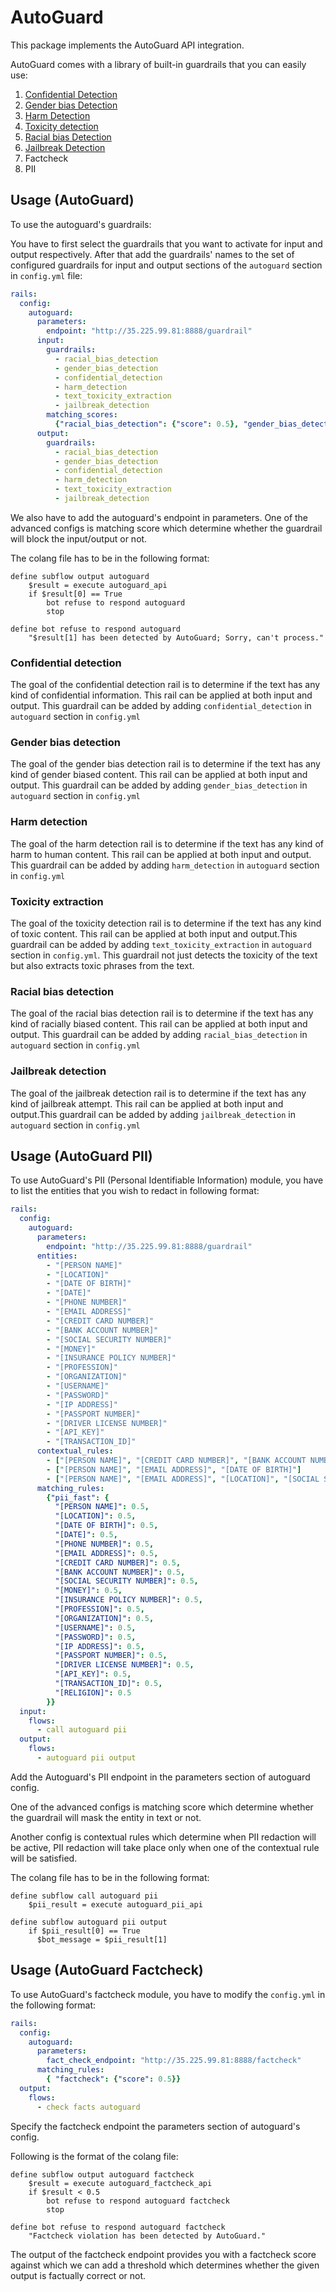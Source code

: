 # AutoGuard

This package implements the AutoGuard API integration.

AutoGuard comes with a library of built-in guardrails that you can easily use:

1. [Confidential Detection](#confidential-detection)
2. [Gender bias Detection](#gender-bias-detection)
3. [Harm Detection](#harm-detection)
4. [Toxicity detection](#toxicity-detection)
5. [Racial bias Detection](#racial-bias-detection)
6. [Jailbreak Detection](#jailbreak-detection)
7. Factcheck
8. PII

## Usage (AutoGuard)

To use the autoguard's guardrails:

You have to first select the guardrails that you want to activate for input and output respectively. After that add the guardrails' names to the set of configured guardrails for input and output sections of the `autoguard` section in `config.yml` file:

```yaml
rails:
  config:
    autoguard:
      parameters:
        endpoint: "http://35.225.99.81:8888/guardrail"
      input:
        guardrails:
          - racial_bias_detection
          - gender_bias_detection
          - confidential_detection
          - harm_detection
          - text_toxicity_extraction
          - jailbreak_detection
        matching_scores:
          {"racial_bias_detection": {"score": 0.5}, "gender_bias_detection": {"score": 0.5}}
      output:
        guardrails:
          - racial_bias_detection
          - gender_bias_detection
          - confidential_detection
          - harm_detection
          - text_toxicity_extraction
          - jailbreak_detection

```
We also have to add the autoguard's endpoint in parameters.
One of the advanced configs is matching score which determine whether the guardrail will block the input/output or not.

The colang file has to be in the following format:

```colang
define subflow output autoguard
    $result = execute autoguard_api
    if $result[0] == True
        bot refuse to respond autoguard
        stop

define bot refuse to respond autoguard
    "$result[1] has been detected by AutoGuard; Sorry, can't process."
```

### Confidential detection

The goal of the confidential detection rail is to determine if the text has any kind of confidential information. This rail can be applied at both input and output. This guardrail can be added by adding `confidential_detection` in `autoguard` section in `config.yml`

### Gender bias detection

The goal of the gender bias detection rail is to determine if the text has any kind of gender biased content. This rail can be applied at both input and output. This guardrail can be added by adding `gender_bias_detection` in `autoguard` section in `config.yml`

### Harm detection

The goal of the harm detection rail is to determine if the text has any kind of harm to human content. This rail can be applied at both input and output. This guardrail can be added by adding `harm_detection` in `autoguard` section in `config.yml`

### Toxicity extraction

The goal of the toxicity detection rail is to determine if the text has any kind of toxic content. This rail can be applied at both input and output.This guardrail can be added by adding `text_toxicity_extraction` in `autoguard` section in `config.yml`.
This guardrail not just detects the toxicity of the text but also extracts toxic phrases from the text.

### Racial bias detection

The goal of the racial bias detection rail is to determine if the text has any kind of racially biased content. This rail can be applied at both input and output.
This guardrail can be added by adding `racial_bias_detection` in `autoguard` section in `config.yml`

### Jailbreak detection

The goal of the jailbreak detection rail is to determine if the text has any kind of jailbreak attempt.
This rail can be applied at both input and output.This guardrail can be added by adding `jailbreak_detection` in `autoguard` section in `config.yml`

## Usage (AutoGuard PII)

To use AutoGuard's PII (Personal Identifiable Information) module, you have to list the entities that you wish to redact in following format:

```yaml
rails:
  config:
    autoguard:
      parameters:
        endpoint: "http://35.225.99.81:8888/guardrail"
      entities:
        - "[PERSON NAME]"
        - "[LOCATION]"
        - "[DATE OF BIRTH]"
        - "[DATE]"
        - "[PHONE NUMBER]"
        - "[EMAIL ADDRESS]"
        - "[CREDIT CARD NUMBER]"
        - "[BANK ACCOUNT NUMBER]"
        - "[SOCIAL SECURITY NUMBER]"
        - "[MONEY]"
        - "[INSURANCE POLICY NUMBER]"
        - "[PROFESSION]"
        - "[ORGANIZATION]"
        - "[USERNAME]"
        - "[PASSWORD]"
        - "[IP ADDRESS]"
        - "[PASSPORT NUMBER]"
        - "[DRIVER LICENSE NUMBER]"
        - "[API_KEY]"
        - "[TRANSACTION_ID]"
      contextual_rules:
        - ["[PERSON NAME]", "[CREDIT CARD NUMBER]", "[BANK ACCOUNT NUMBER]"]
        - ["[PERSON NAME]", "[EMAIL ADDRESS]", "[DATE OF BIRTH]"]
        - ["[PERSON NAME]", "[EMAIL ADDRESS]", "[LOCATION]", "[SOCIAL SECURITY NUMBER]"]
      matching_rules:
        {"pii_fast": {
          "[PERSON NAME]": 0.5,
          "[LOCATION]": 0.5,
          "[DATE OF BIRTH]": 0.5,
          "[DATE]": 0.5,
          "[PHONE NUMBER]": 0.5,
          "[EMAIL ADDRESS]": 0.5,
          "[CREDIT CARD NUMBER]": 0.5,
          "[BANK ACCOUNT NUMBER]": 0.5,
          "[SOCIAL SECURITY NUMBER]": 0.5,
          "[MONEY]": 0.5,
          "[INSURANCE POLICY NUMBER]": 0.5,
          "[PROFESSION]": 0.5,
          "[ORGANIZATION]": 0.5,
          "[USERNAME]": 0.5,
          "[PASSWORD]": 0.5,
          "[IP ADDRESS]": 0.5,
          "[PASSPORT NUMBER]": 0.5,
          "[DRIVER LICENSE NUMBER]": 0.5,
          "[API_KEY]": 0.5,
          "[TRANSACTION_ID]": 0.5,
          "[RELIGION]": 0.5
        }}
  input:
    flows:
      - call autoguard pii
  output:
    flows:
      - autoguard pii output
```
Add the Autoguard's PII endpoint in the parameters section of autoguard config.

One of the advanced configs is matching score which determine whether the guardrail will mask the entity in text or not.

Another config is contextual rules which determine when PII redaction will be active, PII redaction will take place only when one of the contextual rule will be satisfied.

The colang file has to be in the following format:

```colang
define subflow call autoguard pii
    $pii_result = execute autoguard_pii_api

define subflow autoguard pii output
    if $pii_result[0] == True
      $bot_message = $pii_result[1]
```

## Usage (AutoGuard Factcheck)

To use AutoGuard's factcheck module, you have to modify the `config.yml` in the following format:

```yaml
rails:
  config:
    autoguard:
      parameters:
        fact_check_endpoint: "http://35.225.99.81:8888/factcheck"
      matching_rules:
        { "factcheck": {"score": 0.5}}
  output:
    flows:
      - check facts autoguard
```

Specify the factcheck endpoint the parameters section of autoguard's config.

Following is the format of the colang file:
```colang
define subflow output autoguard factcheck
    $result = execute autoguard_factcheck_api
    if $result < 0.5
        bot refuse to respond autoguard factcheck
        stop

define bot refuse to respond autoguard factcheck
    "Factcheck violation has been detected by AutoGuard."
```
The output of the factcheck endpoint provides you with a factcheck score against which we can add a threshold which determines whether the given output is factually correct or not.
